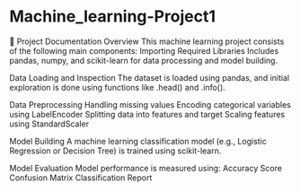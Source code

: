# Machine_learning-Project1

📝 Project Documentation Overview
This machine learning project consists of the following main components:
Importing Required Libraries
Includes pandas, numpy, and scikit-learn for data processing and model building.

Data Loading and Inspection
The dataset is loaded using pandas, and initial exploration is done using functions like .head() and .info().

Data Preprocessing
Handling missing values
Encoding categorical variables using LabelEncoder
Splitting data into features and target
Scaling features using StandardScaler

Model Building
A machine learning classification model (e.g., Logistic Regression or Decision Tree) is trained using scikit-learn.

Model Evaluation
Model performance is measured using:
Accuracy Score
Confusion Matrix
Classification Report


